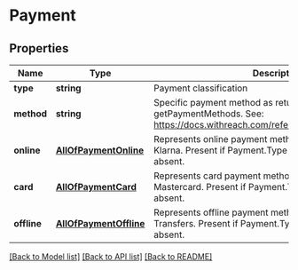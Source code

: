 # Payment

## Properties
Name | Type | Description | Notes
------------ | ------------- | ------------- | -------------
**type** | **string** | Payment classification | [optional] 
**method** | **string** | Specific payment method as returned in Name of getPaymentMethods. See: https://docs.withreach.com/reference/getpaymentmethods | [optional] 
**online** | [**AllOfPaymentOnline**](AllOfPaymentOnline.md) | Represents online payment methods, such as Paypal or Klarna. Present if Payment.Type is ONLINE, otherwise absent. | [optional] 
**card** | [**AllOfPaymentCard**](AllOfPaymentCard.md) | Represents card payment methods, such as Visa or Mastercard. Present if Payment.Type is CARD, otherwise absent. | [optional] 
**offline** | [**AllOfPaymentOffline**](AllOfPaymentOffline.md) | Represents offline payment methods, such as Bank Transfers. Present if Payment.Type is OFFLINE, otherwise absent. | [optional] 

[[Back to Model list]](../../README.md#documentation-for-models) [[Back to API list]](../../README.md#documentation-for-api-endpoints) [[Back to README]](../../README.md)

